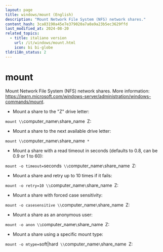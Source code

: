 ```yaml
---
layout: page
title: windows/mount (English)
description: "Mount Network File System (NFS) network shares."
content_hash: 3ca83190a45e7e379020a7a0a9a23b5ec3629ffd
last_modified_at: 2024-08-20
related_topics:
  - title: italiano version
    url: /it/windows/mount.html
    icon: bi bi-globe
tldri18n_status: 2
---
```

# mount

Mount Network File System (NFS) network shares.
More information: <https://learn.microsoft.com/windows-server/administration/windows-commands/mount>.

- Mount a share to the "Z" drive letter:

`mount \\`<span class="tldr-var badge badge-pill bg-dark-lm bg-white-dm text-white-lm text-dark-dm font-weight-bold">computer_name</span>`\`<span class="tldr-var badge badge-pill bg-dark-lm bg-white-dm text-white-lm text-dark-dm font-weight-bold">share_name</span>` `<span class="tldr-var badge badge-pill bg-dark-lm bg-white-dm text-white-lm text-dark-dm font-weight-bold">Z:</span>

- Mount a share to the next available drive letter:

`mount \\`<span class="tldr-var badge badge-pill bg-dark-lm bg-white-dm text-white-lm text-dark-dm font-weight-bold">computer_name</span>`\`<span class="tldr-var badge badge-pill bg-dark-lm bg-white-dm text-white-lm text-dark-dm font-weight-bold">share_name</span>` *`

- Mount a share with a read timeout in seconds (defaults to 0.8, can be 0.9 or 1 to 60):

`mount -o timeout=`<span class="tldr-var badge badge-pill bg-dark-lm bg-white-dm text-white-lm text-dark-dm font-weight-bold">seconds</span>` \\`<span class="tldr-var badge badge-pill bg-dark-lm bg-white-dm text-white-lm text-dark-dm font-weight-bold">computer_name</span>`\`<span class="tldr-var badge badge-pill bg-dark-lm bg-white-dm text-white-lm text-dark-dm font-weight-bold">share_name</span>` `<span class="tldr-var badge badge-pill bg-dark-lm bg-white-dm text-white-lm text-dark-dm font-weight-bold">Z:</span>

- Mount a share and retry up to 10 times if it fails:

`mount -o retry=10 \\`<span class="tldr-var badge badge-pill bg-dark-lm bg-white-dm text-white-lm text-dark-dm font-weight-bold">computer_name</span>`\`<span class="tldr-var badge badge-pill bg-dark-lm bg-white-dm text-white-lm text-dark-dm font-weight-bold">share_name</span>` `<span class="tldr-var badge badge-pill bg-dark-lm bg-white-dm text-white-lm text-dark-dm font-weight-bold">Z:</span>

- Mount a share with forced case sensitivity:

`mount -o casesensitive \\`<span class="tldr-var badge badge-pill bg-dark-lm bg-white-dm text-white-lm text-dark-dm font-weight-bold">computer_name</span>`\`<span class="tldr-var badge badge-pill bg-dark-lm bg-white-dm text-white-lm text-dark-dm font-weight-bold">share_name</span>` `<span class="tldr-var badge badge-pill bg-dark-lm bg-white-dm text-white-lm text-dark-dm font-weight-bold">Z:</span>

- Mount a share as an anonymous user:

`mount -o anon \\`<span class="tldr-var badge badge-pill bg-dark-lm bg-white-dm text-white-lm text-dark-dm font-weight-bold">computer_name</span>`\`<span class="tldr-var badge badge-pill bg-dark-lm bg-white-dm text-white-lm text-dark-dm font-weight-bold">share_name</span>` `<span class="tldr-var badge badge-pill bg-dark-lm bg-white-dm text-white-lm text-dark-dm font-weight-bold">Z:</span>

- Mount a share using a specific mount type:

`mount -o mtype=`<span class="tldr-var badge badge-pill bg-dark-lm bg-white-dm text-white-lm text-dark-dm font-weight-bold">soft|hard</span>` \\`<span class="tldr-var badge badge-pill bg-dark-lm bg-white-dm text-white-lm text-dark-dm font-weight-bold">computer_name</span>`\`<span class="tldr-var badge badge-pill bg-dark-lm bg-white-dm text-white-lm text-dark-dm font-weight-bold">share_name</span>` `<span class="tldr-var badge badge-pill bg-dark-lm bg-white-dm text-white-lm text-dark-dm font-weight-bold">Z:</span>
